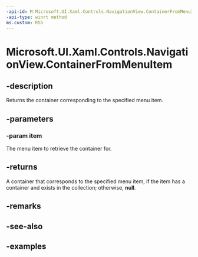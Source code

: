 ```yaml
---
-api-id: M:Microsoft.UI.Xaml.Controls.NavigationView.ContainerFromMenuItem(System.Object)
-api-type: winrt method
ms.custom: RS5
---
```

<!-- Method syntax.
public DependencyObject NavigationView.ContainerFromMenuItem(Object item)
-->

# Microsoft.UI.Xaml.Controls.NavigationView.ContainerFromMenuItem


## -description

Returns the container corresponding to the specified menu item.


## -parameters


### -param item

The menu item to retrieve the container for.


## -returns

A container that corresponds to the specified menu item, if the item has a container and exists in the collection; otherwise, **null**.


## -remarks


## -see-also


## -examples


